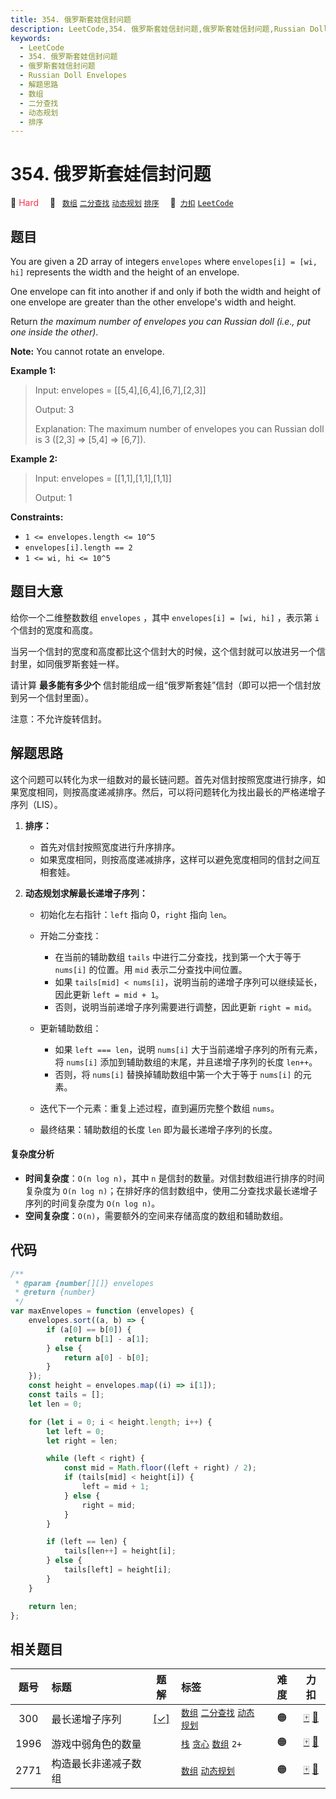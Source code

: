 ```yaml
---
title: 354. 俄罗斯套娃信封问题
description: LeetCode,354. 俄罗斯套娃信封问题,俄罗斯套娃信封问题,Russian Doll Envelopes,解题思路,数组,二分查找,动态规划,排序
keywords:
  - LeetCode
  - 354. 俄罗斯套娃信封问题
  - 俄罗斯套娃信封问题
  - Russian Doll Envelopes
  - 解题思路
  - 数组
  - 二分查找
  - 动态规划
  - 排序
---
```


# 354. 俄罗斯套娃信封问题

🔴 <font color=#ff334b>Hard</font>&emsp; 🔖&ensp; [`数组`](/tag/array.md) [`二分查找`](/tag/binary-search.md) [`动态规划`](/tag/dynamic-programming.md) [`排序`](/tag/sorting.md)&emsp; 🔗&ensp;[`力扣`](https://leetcode.cn/problems/russian-doll-envelopes) [`LeetCode`](https://leetcode.com/problems/russian-doll-envelopes)

## 题目

You are given a 2D array of integers `envelopes` where `envelopes[i] = [wi,
hi]` represents the width and the height of an envelope.

One envelope can fit into another if and only if both the width and height of
one envelope are greater than the other envelope's width and height.

Return _the maximum number of envelopes you can Russian doll (i.e., put one
inside the other)_.

**Note:** You cannot rotate an envelope.

**Example 1:**

> Input: envelopes = [[5,4],[6,4],[6,7],[2,3]]
>
> Output: 3
>
> Explanation: The maximum number of envelopes you can Russian doll is 3 ([2,3] => [5,4] => [6,7]).

**Example 2:**

> Input: envelopes = [[1,1],[1,1],[1,1]]
>
> Output: 1

**Constraints:**

- `1 <= envelopes.length <= 10^5`
- `envelopes[i].length == 2`
- `1 <= wi, hi <= 10^5`

## 题目大意

给你一个二维整数数组 `envelopes` ，其中 `envelopes[i] = [wi, hi]` ，表示第 `i` 个信封的宽度和高度。

当另一个信封的宽度和高度都比这个信封大的时候，这个信封就可以放进另一个信封里，如同俄罗斯套娃一样。

请计算 **最多能有多少个** 信封能组成一组“俄罗斯套娃”信封（即可以把一个信封放到另一个信封里面）。

注意：不允许旋转信封。

## 解题思路

这个问题可以转化为求一组数对的最长链问题。首先对信封按照宽度进行排序，如果宽度相同，则按高度递减排序。然后，可以将问题转化为找出最长的严格递增子序列（LIS）。

1. **排序：**

   - 首先对信封按照宽度进行升序排序。
   - 如果宽度相同，则按高度递减排序，这样可以避免宽度相同的信封之间互相套娃。

2. **动态规划求解最长递增子序列：**

   - 初始化左右指针：`left` 指向 0，`right` 指向 `len`。
   - 开始二分查找：

     - 在当前的辅助数组 `tails` 中进行二分查找，找到第一个大于等于 `nums[i]` 的位置。用 `mid` 表示二分查找中间位置。
     - 如果 `tails[mid] < nums[i]`，说明当前的递增子序列可以继续延长，因此更新 `left = mid + 1`。
     - 否则，说明当前递增子序列需要进行调整，因此更新 `right = mid`。

   - 更新辅助数组：

     - 如果 `left === len`，说明 `nums[i]` 大于当前递增子序列的所有元素，将 `nums[i]` 添加到辅助数组的末尾，并且递增子序列的长度 `len++`。
     - 否则，将 `nums[i]` 替换掉辅助数组中第一个大于等于 `nums[i]` 的元素。

   - 迭代下一个元素：重复上述过程，直到遍历完整个数组 `nums`。
   - 最终结果：辅助数组的长度 `len` 即为最长递增子序列的长度。

#### 复杂度分析

- **时间复杂度**：`O(n log n)`，其中 `n` 是信封的数量。对信封数组进行排序的时间复杂度为 `O(n log n)`；在排好序的信封数组中，使用二分查找求最长递增子序列的时间复杂度为 `O(n log n)`。
- **空间复杂度**：`O(n)`，需要额外的空间来存储高度的数组和辅助数组。

## 代码

```javascript
/**
 * @param {number[][]} envelopes
 * @return {number}
 */
var maxEnvelopes = function (envelopes) {
	envelopes.sort((a, b) => {
		if (a[0] == b[0]) {
			return b[1] - a[1];
		} else {
			return a[0] - b[0];
		}
	});
	const height = envelopes.map((i) => i[1]);
	const tails = [];
	let len = 0;

	for (let i = 0; i < height.length; i++) {
		let left = 0;
		let right = len;

		while (left < right) {
			const mid = Math.floor((left + right) / 2);
			if (tails[mid] < height[i]) {
				left = mid + 1;
			} else {
				right = mid;
			}
		}

		if (left == len) {
			tails[len++] = height[i];
		} else {
			tails[left] = height[i];
		}
	}

	return len;
};
```

## 相关题目

<!-- prettier-ignore -->
| 题号 | 标题 | 题解 | 标签 | 难度 | 力扣 |
| :------: | :------ | :------: | :------ | :------: | :------: |
| 300 | 最长递增子序列 | [[✓]](/problem/0300.md) |  [`数组`](/tag/array.md) [`二分查找`](/tag/binary-search.md) [`动态规划`](/tag/dynamic-programming.md) | 🟠 | [🀄️](https://leetcode.cn/problems/longest-increasing-subsequence) [🔗](https://leetcode.com/problems/longest-increasing-subsequence) |
| 1996 | 游戏中弱角色的数量 |  |  [`栈`](/tag/stack.md) [`贪心`](/tag/greedy.md) [`数组`](/tag/array.md) `2+` | 🟠 | [🀄️](https://leetcode.cn/problems/the-number-of-weak-characters-in-the-game) [🔗](https://leetcode.com/problems/the-number-of-weak-characters-in-the-game) |
| 2771 | 构造最长非递减子数组 |  |  [`数组`](/tag/array.md) [`动态规划`](/tag/dynamic-programming.md) | 🟠 | [🀄️](https://leetcode.cn/problems/longest-non-decreasing-subarray-from-two-arrays) [🔗](https://leetcode.com/problems/longest-non-decreasing-subarray-from-two-arrays) |